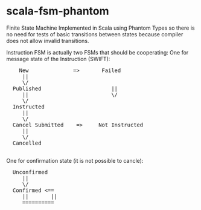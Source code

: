 # scala-fsm-phantom
Finite State Machine Implemented in Scala using Phantom Types so there is no need for tests of basic transitions between states because compiler does not allow invalid transitions.

Instruction FSM is actually two FSMs that should be cooperating:
One for message state of the Instruction (SWIFT):
  <pre>
    New              =>       Failed
     ||
     \/  
  Published                      ||
     ||                          \/
     \/  
  Instructed 
     ||
     \/
  Cancel Submitted    =>     Not Instructed
     ||
     \/  
  Cancelled
  </pre>
  
  One for confirmation  state (it is not possible to cancle):
  <pre>
  Unconfirmed             
     ||
     \/  
  Confirmed <==
     ||       ||
     ==========
  </pre>
  
